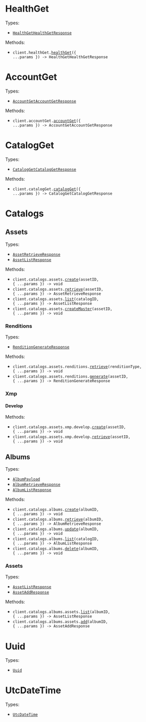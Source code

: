 # HealthGet

Types:

- <code><a href="./src/resources/health-get.ts">HealthGetHealthGetResponse</a></code>

Methods:

- <code title="get /v2/health">client.healthGet.<a href="./src/resources/health-get.ts">healthGet</a>({ ...params }) -> HealthGetHealthGetResponse</code>

# AccountGet

Types:

- <code><a href="./src/resources/account-get.ts">AccountGetAccountGetResponse</a></code>

Methods:

- <code title="get /v2/account">client.accountGet.<a href="./src/resources/account-get.ts">accountGet</a>({ ...params }) -> AccountGetAccountGetResponse</code>

# CatalogGet

Types:

- <code><a href="./src/resources/catalog-get.ts">CatalogGetCatalogGetResponse</a></code>

Methods:

- <code title="get /v2/catalog">client.catalogGet.<a href="./src/resources/catalog-get.ts">catalogGet</a>({ ...params }) -> CatalogGetCatalogGetResponse</code>

# Catalogs

## Assets

Types:

- <code><a href="./src/resources/catalogs/assets/assets.ts">AssetRetrieveResponse</a></code>
- <code><a href="./src/resources/catalogs/assets/assets.ts">AssetListResponse</a></code>

Methods:

- <code title="put /v2/catalogs/{catalog_id}/assets/{asset_id}">client.catalogs.assets.<a href="./src/resources/catalogs/assets/assets.ts">create</a>(assetID, { ...params }) -> void</code>
- <code title="get /v2/catalogs/{catalog_id}/assets/{asset_id}">client.catalogs.assets.<a href="./src/resources/catalogs/assets/assets.ts">retrieve</a>(assetID, { ...params }) -> AssetRetrieveResponse</code>
- <code title="get /v2/catalogs/{catalog_id}/assets">client.catalogs.assets.<a href="./src/resources/catalogs/assets/assets.ts">list</a>(catalogID, { ...params }) -> AssetListResponse</code>
- <code title="put /v2/catalogs/{catalog_id}/assets/{asset_id}/master">client.catalogs.assets.<a href="./src/resources/catalogs/assets/assets.ts">createMaster</a>(assetID, { ...params }) -> void</code>

### Renditions

Types:

- <code><a href="./src/resources/catalogs/assets/renditions.ts">RenditionGenerateResponse</a></code>

Methods:

- <code title="get /v2/catalogs/{catalog_id}/assets/{asset_id}/renditions/{rendition_type}">client.catalogs.assets.renditions.<a href="./src/resources/catalogs/assets/renditions.ts">retrieve</a>(renditionType, { ...params }) -> void</code>
- <code title="post /v2/catalogs/{catalog_id}/assets/{asset_id}/renditions">client.catalogs.assets.renditions.<a href="./src/resources/catalogs/assets/renditions.ts">generate</a>(assetID, { ...params }) -> RenditionGenerateResponse</code>

### Xmp

#### Develop

Methods:

- <code title="put /v2/catalogs/{catalog_id}/assets/{asset_id}/xmp/develop">client.catalogs.assets.xmp.develop.<a href="./src/resources/catalogs/assets/xmp/develop.ts">create</a>(assetID, { ...params }) -> void</code>
- <code title="get /v2/catalogs/{catalog_id}/assets/{asset_id}/xmp/develop">client.catalogs.assets.xmp.develop.<a href="./src/resources/catalogs/assets/xmp/develop.ts">retrieve</a>(assetID, { ...params }) -> void</code>

## Albums

Types:

- <code><a href="./src/resources/catalogs/albums/albums.ts">AlbumPayload</a></code>
- <code><a href="./src/resources/catalogs/albums/albums.ts">AlbumRetrieveResponse</a></code>
- <code><a href="./src/resources/catalogs/albums/albums.ts">AlbumListResponse</a></code>

Methods:

- <code title="put /v2/catalogs/{catalog_id}/albums/{album_id}">client.catalogs.albums.<a href="./src/resources/catalogs/albums/albums.ts">create</a>(albumID, { ...params }) -> void</code>
- <code title="get /v2/catalogs/{catalog_id}/albums/{album_id}">client.catalogs.albums.<a href="./src/resources/catalogs/albums/albums.ts">retrieve</a>(albumID, { ...params }) -> AlbumRetrieveResponse</code>
- <code title="post /v2/catalogs/{catalog_id}/albums/{album_id}">client.catalogs.albums.<a href="./src/resources/catalogs/albums/albums.ts">update</a>(albumID, { ...params }) -> void</code>
- <code title="get /v2/catalogs/{catalog_id}/albums">client.catalogs.albums.<a href="./src/resources/catalogs/albums/albums.ts">list</a>(catalogID, { ...params }) -> AlbumListResponse</code>
- <code title="delete /v2/catalogs/{catalog_id}/albums/{album_id}">client.catalogs.albums.<a href="./src/resources/catalogs/albums/albums.ts">delete</a>(albumID, { ...params }) -> void</code>

### Assets

Types:

- <code><a href="./src/resources/catalogs/albums/assets.ts">AssetListResponse</a></code>
- <code><a href="./src/resources/catalogs/albums/assets.ts">AssetAddResponse</a></code>

Methods:

- <code title="get /v2/catalogs/{catalog_id}/albums/{album_id}/assets">client.catalogs.albums.assets.<a href="./src/resources/catalogs/albums/assets.ts">list</a>(albumID, { ...params }) -> AssetListResponse</code>
- <code title="put /v2/catalogs/{catalog_id}/albums/{album_id}/assets">client.catalogs.albums.assets.<a href="./src/resources/catalogs/albums/assets.ts">add</a>(albumID, { ...params }) -> AssetAddResponse</code>

# Uuid

Types:

- <code><a href="./src/resources/uuid.ts">Uuid</a></code>

# UtcDateTime

Types:

- <code><a href="./src/resources/utc-date-time.ts">UtcDateTime</a></code>
